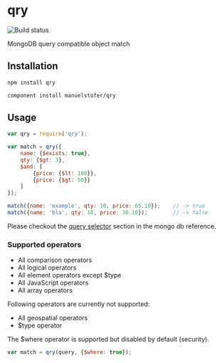 # qry
![Build status](https://api.travis-ci.org/manuelstofer/qry.png)

MongoDB query compatible object match

## Installation

```bash
npm install qry
```

```bash
component install manuelstofer/qry
```

## Usage

```Javascript
var qry = require('qry');

var match = qry({
    name: {$exists: true},
    qty: {$gt: 3},
    $and: [
        {price: {$lt: 100}},
        {price: {$gt: 50}}
    ]
});

match({name: 'example', qty: 10, price: 65.10});    // -> true
match({name: 'bla', qty: 10, price: 30.10});        // -> false
```

Please checkout the [query selector](http://docs.mongodb.org/manual/reference/operators/#query-selectors) section
in the mongo db reference.


### Supported operators

- All comparison operators
- All logical operators
- All element operators except $type
- All JavaScript operators
- All array operators

Following operators are currently not supported:

- All geospatial operators
- $type operator

The $where operator is supported but disabled by default (security).

```Javascript
var match = qry(query, {$where: true});
```